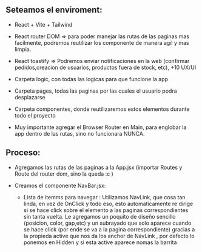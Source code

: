 ## Seteamos el enviroment:

- React + Vite + Tailwind

- React router DOM => para poder manejar las rutas de las paginas mas facilmente, podremos reutilizar los componente de manera agil y mas limpia.

- React toastify => Podremos enviar notificaciones en la web (confirmar pedidos,creacion de usuarios, productos fuera de stock, etc), +10 UX/UI

- Carpeta logic, con todas las logicas para que funcione la app

- Carpeta pages, todas las paginas por las cuales el usuario podra desplazarse

- Carpeta componentes, donde reutilizaremos estos elementos durante todo el proyecto

- Muy importante agregar el Browser Router en Main, para englobar la app dentro de las rutas, sino no funcionara NUNCA.

## Proceso:

- Agregamos las rutas de las paginas a la App.jsx (importar Routes y Route del router dom, sino la queda :c )

- Creamos el componente NavBar.jsx:
    - Lista de itemms para navegar : Utilizamos NavLink, que cosa tan linda, en vez de OnClick y todo eso, esto automaticamente re dirige si se hace click sobre el elemento a las paginas correspondientes sin tanta vuelta. 
    Le agregamos un poquito de diseño sencillo (posicion, color, gap,etc) y un subrayado que solo aparece cuando se hace click (por ende se va a la pagina correspondiente) gracias a la propieda active que nos da los anchor de NavLink , por defecto lo ponemos en Hidden y si esta active aparece nomas la barrita






